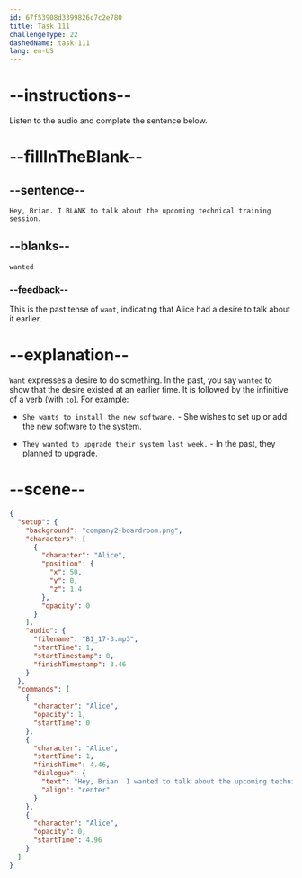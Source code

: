 ```yaml
---
id: 67f53908d3399826c7c2e780
title: Task 111
challengeType: 22
dashedName: task-111
lang: en-US
---
```


<!-- (audio) Alice: Hey, Brian. I wanted to talk about the upcoming technical training session. -->

# --instructions--

Listen to the audio and complete the sentence below.

# --fillInTheBlank--

## --sentence--

`Hey, Brian. I BLANK to talk about the upcoming technical training session.`

## --blanks--

`wanted`

### --feedback--

This is the past tense of `want`, indicating that Alice had a desire to talk about it earlier.

# --explanation--

`Want` expresses a desire to do something. In the past, you say `wanted` to show that the desire existed at an earlier time. It is followed by the infinitive of a verb (with `to`). For example:

- `She wants to install the new software.` - She wishes to set up or add the new software to the system.

- `They wanted to upgrade their system last week.` - In the past, they planned to upgrade.

# --scene--

```json
{
  "setup": {
    "background": "company2-boardroom.png",
    "characters": [
      {
        "character": "Alice",
        "position": {
          "x": 50,
          "y": 0,
          "z": 1.4
        },
        "opacity": 0
      }
    ],
    "audio": {
      "filename": "B1_17-3.mp3",
      "startTime": 1,
      "startTimestamp": 0,
      "finishTimestamp": 3.46
    }
  },
  "commands": [
    {
      "character": "Alice",
      "opacity": 1,
      "startTime": 0
    },
    {
      "character": "Alice",
      "startTime": 1,
      "finishTime": 4.46,
      "dialogue": {
        "text": "Hey, Brian. I wanted to talk about the upcoming technical training session.",
        "align": "center"
      }
    },
    {
      "character": "Alice",
      "opacity": 0,
      "startTime": 4.96
    }
  ]
}
```
